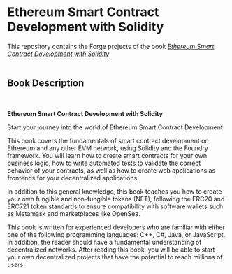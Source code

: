 # Ethereum Smart Contract Development with Solidity
This repository contains the Forge projects of the book [*Ethereum Smart Contract Development with Solidity*](https://www.amazon.com/dp/B0CLNDVLLS). 
<br><br>

## Book Description
<br>

**Ethereum Smart Contract Development with Solidity**

Start your journey into the world of Ethereum Smart Contract Development

This book covers the fundamentals of smart contract development on Ethereum and any other EVM network, using Solidity and the Foundry framework. You will learn how to create smart contracts for your own business logic, how to write automated tests to validate the correct behavior of your contracts, as well as how to create web applications as frontends for your decentralized applications.

In addition to this general knowledge, this book teaches you how to create your own fungible and non-fungible tokens (NFT), following the ERC20 and ERC721 token standards to ensure compatibility with software wallets such as Metamask and marketplaces like OpenSea.

This book is written for experienced developers who are familiar with either one of the following programming languages: C++, C#, Java, or JavaScript. In addition, the reader should have a fundamental understanding of decentralized networks. After reading this book, you will be able to start your own decentralized projects that have the potential to reach millions of users.
